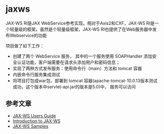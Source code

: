 # jaxws

JAX-WS RI是JAX WebService参考实现。相对于Axis2和CXF，JAX-WS RI是一个轻量级的框架。虽然是个轻量级框架，JAX-WS RI也提供了在Web服务器中发布Webservice的功能

项目做了如下工作：
* 创建了两个 WebService 服务， 其中的一个服务使用 SOAPHandler 添加安全认证功能，客户端需要在请求头添加用户和密码信息；
* 实现了两种方式发布服务：使用命令行（main）方法和 tomcat 容器 
* 内嵌命令行服务集成测试
* 将项目打包成war包，部署到 tomcat 容器(apache-tomcat-10.0.13版本测试成功，这个版本中servlet-api.jar的版本是5.0)中， 服务可以访问

## 参考文章

- [JAX-WS Users Guide](https://javaee.github.io/metro-jax-ws/doc/user-guide/ch03.html)
- [Introduction to JAX-WS](https://www.baeldung.com/jax-ws)
- [JAX-WS Samples](https://github.com/javaee/metro-jax-ws/tree/master/jaxws-ri/samples/src/main/samples)